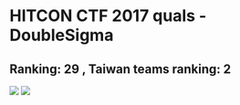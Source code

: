 # HITCON CTF 2017 quals - DoubleSigma
## Ranking: 29 , Taiwan teams ranking: 2
![](https://github.com/ssspeedgit00/CTF/blob/master/2017/HITCON_2017_quals/scoreboard.png)
![](https://github.com/ssspeedgit00/CTF/blob/master/2017/HITCON_2017_quals/profile.png)

